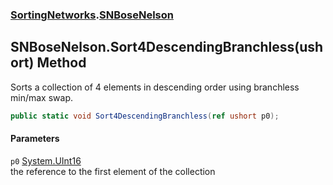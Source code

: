 ### [SortingNetworks](SortingNetworks.md 'SortingNetworks').[SNBoseNelson](SortingNetworks_SNBoseNelson.md 'SortingNetworks.SNBoseNelson')
## SNBoseNelson.Sort4DescendingBranchless(ushort) Method
Sorts a collection of 4 elements in descending order using branchless min/max swap.  
```csharp
public static void Sort4DescendingBranchless(ref ushort p0);
```
#### Parameters
<a name='SortingNetworks_SNBoseNelson_Sort4DescendingBranchless(ushort)_p0'></a>
`p0` [System.UInt16](https://docs.microsoft.com/en-us/dotnet/api/System.UInt16 'System.UInt16')  
the reference to the first element of the collection
  
